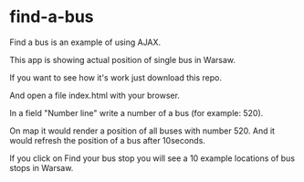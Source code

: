 # find-a-bus
Find a bus is an example of using AJAX.

This app is showing actual position of single bus in Warsaw.

If you want to see how it's work just download this repo.

And open a file index.html with your browser.

In a field "Number line" write a number of a bus (for example: 520).

On map it would render a position of all buses with number 520. And it would refresh the position of a bus after 10seconds.

If you click on Find your bus stop you will see a 10 example locations of bus stops in Warsaw.
